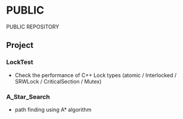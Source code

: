 # PUBLIC
PUBLIC REPOSITORY

## Project
### LockTest 
* Check the performance of C++ Lock types (atomic / Interlocked / SRWLock / CriticalSection / Mutex)

### A_Star_Search
* path finding using A* algorithm
